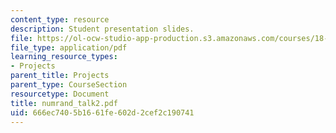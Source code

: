 ```yaml
---
content_type: resource
description: Student presentation slides.
file: https://ol-ocw-studio-app-production.s3.amazonaws.com/courses/18-996-random-matrix-theory-and-its-applications-spring-2004/666ec7405b1661fe602d2cef2c190741_numrand_talk2.pdf
file_type: application/pdf
learning_resource_types:
- Projects
parent_title: Projects
parent_type: CourseSection
resourcetype: Document
title: numrand_talk2.pdf
uid: 666ec740-5b16-61fe-602d-2cef2c190741
---
```


